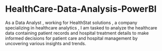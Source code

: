 # HealthCare-Data-Analysis-PowerBI
As a Data Analyst , working for HealthStat solutions , a company specializing in healthcare analytics , I am tasked to analyze the healthcare data containing patient records and hospital treatment details to make informed decisions for patient care and hospital management by uncovering various insights and trends.
